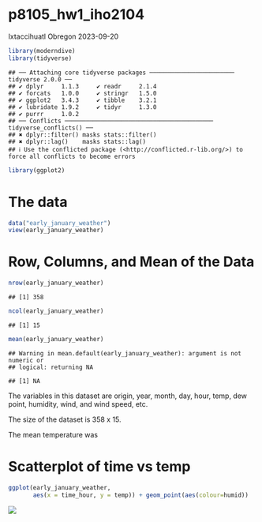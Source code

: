 p8105_hw1_iho2104
================
Ixtaccihuatl Obregon
2023-09-20

``` r
library(moderndive)
library(tidyverse)
```

    ## ── Attaching core tidyverse packages ──────────────────────── tidyverse 2.0.0 ──
    ## ✔ dplyr     1.1.3     ✔ readr     2.1.4
    ## ✔ forcats   1.0.0     ✔ stringr   1.5.0
    ## ✔ ggplot2   3.4.3     ✔ tibble    3.2.1
    ## ✔ lubridate 1.9.2     ✔ tidyr     1.3.0
    ## ✔ purrr     1.0.2     
    ## ── Conflicts ────────────────────────────────────────── tidyverse_conflicts() ──
    ## ✖ dplyr::filter() masks stats::filter()
    ## ✖ dplyr::lag()    masks stats::lag()
    ## ℹ Use the conflicted package (<http://conflicted.r-lib.org/>) to force all conflicts to become errors

``` r
library(ggplot2)
```

# The data

``` r
data("early_january_weather")
view(early_january_weather)
```

# Row, Columns, and Mean of the Data

``` r
nrow(early_january_weather)
```

    ## [1] 358

``` r
ncol(early_january_weather)
```

    ## [1] 15

``` r
mean(early_january_weather)
```

    ## Warning in mean.default(early_january_weather): argument is not numeric or
    ## logical: returning NA

    ## [1] NA

The variables in this dataset are origin, year, month, day, hour, temp,
dew point, humidity, wind, and wind speed, etc.

The size of the dataset is 358 x 15.

The mean temperature was

# Scatterplot of time vs temp

``` r
ggplot(early_january_weather, 
       aes(x = time_hour, y = temp)) + geom_point(aes(colour=humid))
```

![](p8105_hw1_iho2104_files/figure-gfm/unnamed-chunk-4-1.png)<!-- -->
